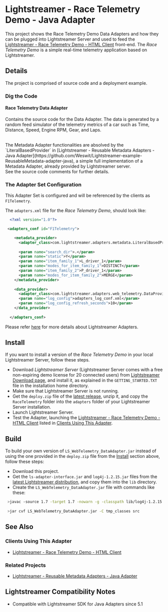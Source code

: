 # Lightstreamer - Race Telemetry Demo - Java Adapter

<!-- START DESCRIPTION lightstreamer-example-racetelemetry-adapter-java -->

This project shows the Race Telemetry Demo Data Adapters and how they can be plugged into Lightstreamer Server and used to feed the [Lightstreamer - Race Telemetry Demo - HTML Client](https://github.com/Weswit/Lightstreamer-example-RaceTelemetry-client-javascript) front-end.
The *Race Telemetry Demo* is a simple real-time telemetry application based on Lightstreamer.

## Details

The project is comprised of source code and a deployment example.

### Dig the Code

#### Race Telemetry Data Adapter
Contains the source code for the Data Adapter. The data is generated by a random feed simulator of the telemetry metrics of a car such as Time, Distance, Speed, Engine RPM, Gear, and Laps.<br>

<br>
The Metadata Adapter functionalities are absolved by the `LiteralBasedProvider` in [Lightstreamer - Reusable Metadata Adapters - Java Adapter](https://github.com/Weswit/Lightstreamer-example-ReusableMetadata-adapter-java), a simple full implementation of a Metadata Adapter, already provided by Lightstreamer server. 
<br>
See the source code comments for further details.

<!-- END DESCRIPTION lightstreamer-example-racetelemetry-adapter-java -->

### The Adapter Set Configuration

This Adapter Set is configured and will be referenced by the clients as `F1Telemetry`. 

The `adapters.xml` file for the *Race Telemetry Demo*, should look like:
```xml      
  <?xml version="1.0"?>

 <adapters_conf id="F1Telemetry">

    <metadata_provider>
      <adapter_class>com.lightstreamer.adapters.metadata.LiteralBasedProvider</adapter_class>
      
      <param name="search_dir">.</param>
      <param name="static">Y</param>
      <param name="item_family_1">L_driver_1</param>
      <param name="modes_for_item_family_1">DISTINCT</param>
      <param name="item_family_2">P_driver_1</param>
      <param name="modes_for_item_family_2">MERGE</param>
    </metadata_provider>
    
    <data_provider>
      <adapter_class>com.lightstreamer.adapters.web_telemetry.DataProviderImpl</adapter_class>
      <param name="log_config">adapters_log_conf.xml</param>
      <param name="log_config_refresh_seconds">10</param>
    </data_provider>
    
  </adapters_conf>
```

Please refer [here](http://www.lightstreamer.com/docs/base/General%20Concepts.pdf) for more details about Lightstreamer Adapters.<br>

## Install

If you want to install a version of the *Race Telemetry Demo* in your local Lightstreamer Server, follow these steps.

* Download *Lightstreamer Server* (Lightstreamer Server comes with a free non-expiring demo license for 20 connected users) from [Lightstreamer Download page](http://www.lightstreamer.com/download.htm), and install it, as explained in the `GETTING_STARTED.TXT` file in the installation home directory.
* Make sure that Lightstreamer Server is not running.
* Get the `deploy.zip` file of the [latest release](https://github.com/Weswit/Lightstreamer-example-RaceTelemetry-adapter-java/releases), unzip it, and copy the `RaceTelemetry` folder into the `adapters` folder of your Lightstreamer Server installation.
* Launch Lightstreamer Server.
* Test the Adapter, launching the [Lightstreamer - Race Telemetry Demo - HTML Client](https://github.com/Weswit/Lightstreamer-example-RaceTelemetry-client-javascript) listed in [Clients Using This Adapter](https://github.com/Weswit/Lightstreamer-example-RaceTelemetry-adapter-java#clients-using-this-adapter).

## Build

To build your own version of `LS_WebTelemetry_DataAdapter.jar` instead of using the one provided in the `deploy.zip` file from the [Install](https://github.com/Weswit/Lightstreamer-example-RaceTelemetry-adapter-java#install) section above, follow these steps:

* Download this project.
* Get the `ls-adapter-interface.jar` and `log4j-1.2.15.jar` files from the [latest Lightstreamer distribution](http://www.lightstreamer.com/download), and copy them into the `lib` directory.
* Create the `LS_WebTelemetry_DataAdapter.jar` file with commands like these:
```sh
 >javac -source 1.7 -target 1.7 -nowarn -g -classpath lib/log4j-1.2.15.jar;lib/ls-adapter-interface/ls-adapter-interface.jar; -sourcepath src -d tmp_classes src/com/lightstreamer/adapters/web_telemetry/DataProviderImpl.java
 
 >jar cvf LS_WebTelemetry_DataAdapter.jar -C tmp_classes src
```

## See Also

### Clients Using This Adapter
<!-- START RELATED_ENTRIES -->

* [Lightstreamer - Race Telemetry Demo - HTML Client](https://github.com/Weswit/Lightstreamer-example-RaceTelemetry-client-javascript)

<!-- END RELATED_ENTRIES -->

### Related Projects

* [Lightstreamer - Reusable Metadata Adapters - Java Adapter](https://github.com/Weswit/Lightstreamer-example-ReusableMetadata-adapter-java)

## Lightstreamer Compatibility Notes

* Compatible with Lightstreamer SDK for Java Adapters since 5.1
